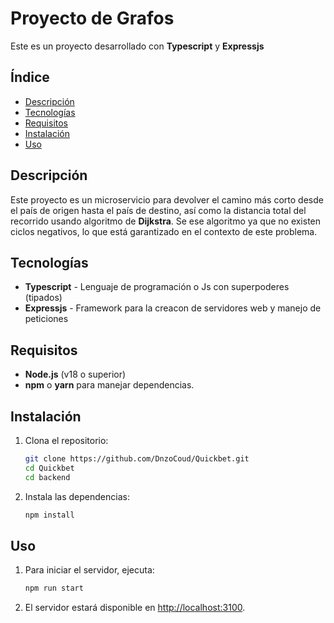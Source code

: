 # Proyecto de Grafos

Este es un proyecto desarrollado con **Typescript** y **Expressjs**

## Índice

- [Descripción](#descripción)
- [Tecnologías](#tecnologías)
- [Requisitos](#requisitos)
- [Instalación](#instalación)
- [Uso](#uso)

## Descripción

Este proyecto es un microservicio para devolver el camino más corto desde el país de origen hasta el país de destino, así como la distancia total del recorrido usando algoritmo de **Dijkstra**.
Se ese algoritmo ya que no existen ciclos negativos, lo que está garantizado en el contexto de este problema.

## Tecnologías

- **Typescript** - Lenguaje de programación o Js con superpoderes (tipados)
- **Expressjs** - Framework para la creacon de servidores web y manejo de peticiones

## Requisitos

- **Node.js** (v18 o superior)
- **npm** o **yarn** para manejar dependencias.


## Instalación

1. Clona el repositorio:
   ```bash
   git clone https://github.com/DnzoCoud/Quickbet.git
   cd Quickbet
   cd backend
   ```
2. Instala las dependencias:
   ```bash
   npm install
   ```

## Uso
1. Para iniciar el servidor, ejecuta:
   ```bash
   npm run start
   ```

2. El servidor estará disponible en [http://localhost:3100](http://localhost:3100).
